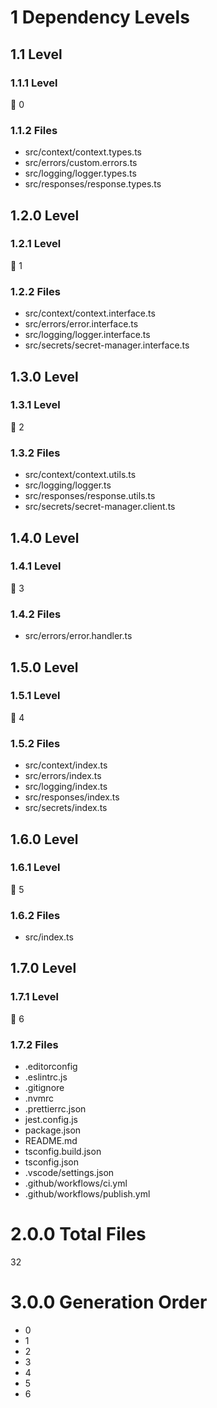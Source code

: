 # 1 Dependency Levels

## 1.1 Level

### 1.1.1 Level

🔹 0

### 1.1.2 Files

- src/context/context.types.ts
- src/errors/custom.errors.ts
- src/logging/logger.types.ts
- src/responses/response.types.ts

## 1.2.0 Level

### 1.2.1 Level

🔹 1

### 1.2.2 Files

- src/context/context.interface.ts
- src/errors/error.interface.ts
- src/logging/logger.interface.ts
- src/secrets/secret-manager.interface.ts

## 1.3.0 Level

### 1.3.1 Level

🔹 2

### 1.3.2 Files

- src/context/context.utils.ts
- src/logging/logger.ts
- src/responses/response.utils.ts
- src/secrets/secret-manager.client.ts

## 1.4.0 Level

### 1.4.1 Level

🔹 3

### 1.4.2 Files

- src/errors/error.handler.ts

## 1.5.0 Level

### 1.5.1 Level

🔹 4

### 1.5.2 Files

- src/context/index.ts
- src/errors/index.ts
- src/logging/index.ts
- src/responses/index.ts
- src/secrets/index.ts

## 1.6.0 Level

### 1.6.1 Level

🔹 5

### 1.6.2 Files

- src/index.ts

## 1.7.0 Level

### 1.7.1 Level

🔹 6

### 1.7.2 Files

- .editorconfig
- .eslintrc.js
- .gitignore
- .nvmrc
- .prettierrc.json
- jest.config.js
- package.json
- README.md
- tsconfig.build.json
- tsconfig.json
- .vscode/settings.json
- .github/workflows/ci.yml
- .github/workflows/publish.yml

# 2.0.0 Total Files

32

# 3.0.0 Generation Order

- 0
- 1
- 2
- 3
- 4
- 5
- 6


